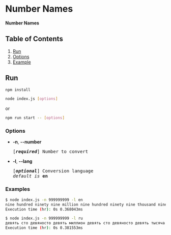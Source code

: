 # Number Names

**Number Names**

## Table of Contents

1. [Run](#run)
2. [Options](#options)
3. [Example](#examples)

## Run

```bash
npm install
```

```bash
node index.js [options]
```

or

```bash
npm run start -- [options]
```

### Options

- **-n**, **--number**
    <pre>[<em><b>required</b></em>] Number to convert</pre>
- **-l**, **--lang**
  <pre>[<em><b>optional</b></em>] Conversion language
  <em>default is</em> <b>en</b></pre>

### Examples

```bash
$ node index.js -n 999999999 -l en
nine hundred ninety nine million nine hundred ninety nine thousand nine hundred ninety nine
Execution time (hr): 0s 0.368043ms
```

```bash
$ node index.js -n 999999999 -l ru
девять сто девяносто девять миллион девять сто девяносто девять тысяча девять сто девяносто девять
Execution time (hr): 0s 0.381553ms
```

